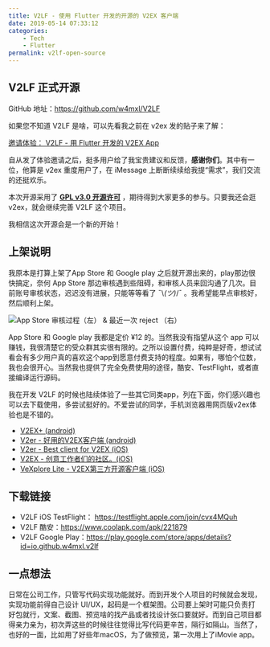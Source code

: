 ```yaml
---
title: V2LF - 使用 Flutter 开发的开源的 V2EX 客户端
date: 2019-05-14 07:33:12
categories: 
    - Tech
    - Flutter
permalink: v2lf-open-source
---
```


## V2LF 正式开源

GitHub 地址：https://github.com/w4mxl/V2LF

如果您不知道 V2LF 是啥，可以先看我之前在 v2ex 发的贴子来了解：

[邀请体验： V2LF - 用 Flutter 开发的 V2EX App
](https://www.v2ex.com/t/548936#reply164)

自从发了体验邀请之后，挺多用户给了我宝贵建议和反馈，**感谢你们**。其中有一位，他算是 v2ex 重度用户了，在 iMessage 上断断续续给我提“需求”，我们交流的还挺欢乐。

本次开源采用了 **[GPL v3.0 开源许可](https://www.wikiwand.com/zh/GNU%E9%80%9A%E7%94%A8%E5%85%AC%E5%85%B1%E8%AE%B8%E5%8F%AF%E8%AF%81)** ，期待得到大家更多的参与。只要我还会逛 v2ex，就会继续完善 V2LF 这个项目。

我相信这次开源会是一个新的开始！

<!-- more -->

## 上架说明

我原本是打算上架了App Store 和 Google play 之后就开源出来的，play那边很快搞定，奈何 App Store 那边审核遇到些阻碍，和审核人员来回沟通了几次。目前账号审核状态，迟迟没有进展，只能等等看了 ¯\\_(ツ)_/¯ 。我希望能早点审核好，然后顺利上架。

![App Store 审核过程（左） & 最近一次 reject （右）](https://i.loli.net/2019/05/14/5cda1b956a21156246.jpeg)

App Store 和 Google play 我都是定价 ¥12 的。当然我没有指望从这个 app 可以赚钱，我很清楚它的受众群其实很有限的。之所以设置付费，纯粹是好奇，想试试看会有多少用户真的喜欢这个app到愿意付费支持的程度。如果有，哪怕个位数，我也会很开心。当然我也提供了完全免费使用的途径，酷安、TestFlight，或者直接编译运行源码。

我在开发 V2LF 的时候也陆续体验了一些其它同类app，列在下面，你们感兴趣也可以去下载使用，多尝试挺好的。不爱尝试的同学，手机浏览器用网页版v2ex体验也是不错的。

* [V2EX+ (android)](https://play.google.com/store/apps/details?id=com.czbix.v2ex)
* [V2er - 好用的V2EX客户端 (android)](https://play.google.com/store/apps/details?id=me.ghui.v2er)
* [V2er - Best client for V2EX (iOS)](https://itunes.apple.com/cn/app/v2er-best-client-for-v2ex/id1308118507?mt=8)
* [V2EX - 创意工作者们的社区。(iOS)](https://itunes.apple.com/cn/app/v2ex-%E5%88%9B%E6%84%8F%E5%B7%A5%E4%BD%9C%E8%80%85%E4%BB%AC%E7%9A%84%E7%A4%BE%E5%8C%BA/id1078157349?mt=8)
* [VeXplore Lite - V2EX第三方开源客户端 (iOS)](https://itunes.apple.com/cn/app/vexplore-lite-v2ex%E7%AC%AC%E4%B8%89%E6%96%B9%E5%BC%80%E6%BA%90%E5%AE%A2%E6%88%B7%E7%AB%AF/id1191058321?mt=8)

## 下载链接

* V2LF iOS TestFlight： https://testflight.apple.com/join/cvx4MQuh
* V2LF 酷安：https://www.coolapk.com/apk/221879
* V2LF Google Play：https://play.google.com/store/apps/details?id=io.github.w4mxl.v2lf

## 一点想法

日常在公司工作，只管写代码实现功能就好。而到开发个人项目的时候就会发现，实现功能前得自己设计 UI/UX，起码是一个框架图。公司要上架时可能只负责打好包就行，文案、截图、预览啥的找产品或者找设计张口要就好。而到自己项目都得亲力亲为，初次弄这些的时候往往觉得比写代码更辛苦，隔行如隔山。当然了，也好的一面，比如用了好些年macOS，为了做预览，第一次用上了iMovie app。